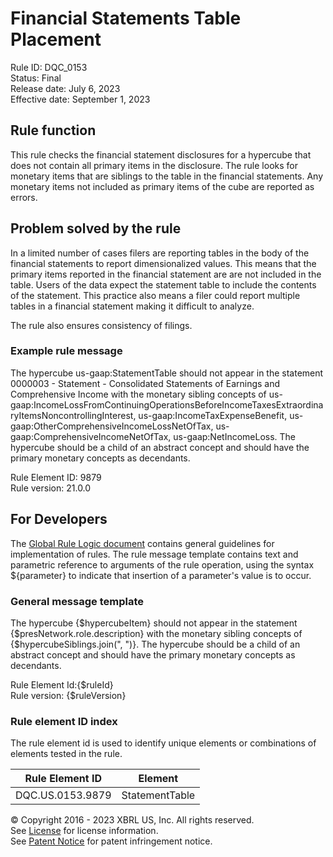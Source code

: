 # Financial Statements Table Placement  
Rule ID: DQC_0153  
Status: Final  
Release date: July 6, 2023  
Effective date: September 1, 2023  
  
## Rule function
This rule checks the financial statement disclosures for a hypercube that does not contain all primary items in the disclosure.  The rule looks for monetary items that are siblings to the table in the financial statements. Any monetary items not included as primary items of the cube are reported as errors.

## Problem solved by the rule  
In a limited number of cases filers are reporting tables in the body of the financial statements to report dimensionalized values. This means that the primary items reported in the financial statement are are not included in the table.  Users of the data expect the statement table to include the contents of the statement. This practice also means a filer could report multiple tables in a financial statement making it difficult to analyze. 

The rule also ensures consistency of filings.   

### Example rule message 
The hypercube us-gaap:StatementTable should not appear in the statement 0000003 - Statement - Consolidated Statements of Earnings and Comprehensive Income with the monetary sibling concepts of us-gaap:IncomeLossFromContinuingOperationsBeforeIncomeTaxesExtraordinaryItemsNoncontrollingInterest, us-gaap:IncomeTaxExpenseBenefit, us-gaap:OtherComprehensiveIncomeLossNetOfTax, us-gaap:ComprehensiveIncomeNetOfTax, us-gaap:NetIncomeLoss. The hypercube should be a child of an abstract concept and should have the primary monetary concepts as decendants.

Rule Element ID: 9879  
Rule version: 21.0.0  

## For Developers  
The [Global Rule Logic document](https://github.com/DataQualityCommittee/dqc_us_rules/blob/master/docs/GlobalRuleLogic.md) contains general guidelines for implementation of rules. The rule message template contains text and parametric reference to arguments of the rule operation, using the syntax ${parameter} to indicate that insertion of a parameter's value is to occur. 

### General message template  
The hypercube {$hypercubeItem} should not appear in the statement {$presNetwork.role.description} with the monetary sibling concepts of {$hypercubeSiblings.join(", ")}. The hypercube should be a child of an abstract concept and should have the primary monetary concepts as decendants.

Rule Element Id:{$ruleId}  
Rule version: {$ruleVersion}


### Rule element ID index  
The rule element id is used to identify unique elements or combinations of elements tested in the rule.

|Rule Element ID|Element|
|--- |--- |
| DQC.US.0153.9879 | StatementTable |

© Copyright 2016 - 2023 XBRL US, Inc. All rights reserved.   
See [License](https://xbrl.us/dqc-license) for license information.  
See [Patent Notice](https://xbrl.us/dqc-patent) for patent infringement notice.  